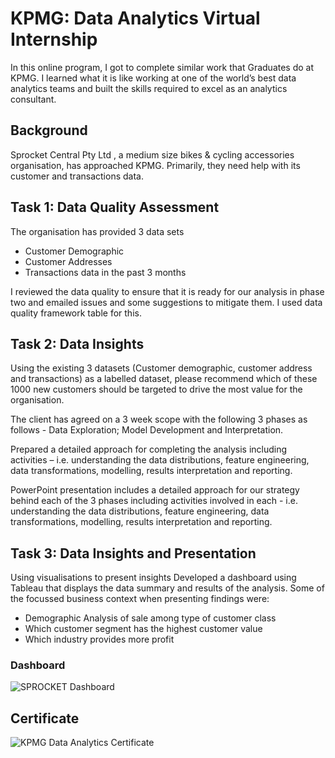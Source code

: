 # KPMG: Data Analytics Virtual Internship
In this online program, I got to complete similar work that Graduates do at KPMG. I learned what it is like working at one of the world’s best data analytics teams and built the skills required to excel as an analytics consultant.

## Background

Sprocket Central Pty Ltd  , a medium size bikes & cycling accessories organisation, has approached KPMG. Primarily, they need help with its customer and transactions data. 

## Task 1: Data Quality Assessment
The organisation has provided 3 data sets
- Customer Demographic 
- Customer Addresses
- Transactions data in the past 3 months

I reviewed the data quality to ensure that it is ready for our analysis in phase two and emailed issues and some suggestions to mitigate them.
I used data quality framework table for this.

## Task 2: Data Insights
Using the existing 3 datasets (Customer demographic, customer address and transactions) as a labelled dataset, please recommend which of these 1000 new customers should be targeted to drive the most value for the organisation.

The client has agreed on a 3 week scope with the following 3 phases as follows - Data Exploration;  Model Development and Interpretation.

Prepared a detailed approach for completing the analysis including activities – i.e. understanding the data distributions, feature engineering, data transformations, modelling, results interpretation and reporting. 

PowerPoint presentation includes a detailed approach for our strategy behind each of the 3 phases including activities involved in each - i.e. understanding the data distributions, feature engineering, data transformations, modelling, results interpretation and reporting.

## Task 3: Data Insights and Presentation
Using visualisations to present insights
Developed a dashboard using Tableau that displays the data summary and results of the analysis. Some of the focussed business context when presenting findings were:

- Demographic Analysis of sale among type of customer class
- Which customer segment has the highest customer value
- Which industry provides more profit

### Dashboard
  ![SPROCKET Dashboard](https://github.com/Deepanshu-Gond/KPMG-Data-Analytics-Virtual-Internship/assets/77718765/d20ee5c1-1f06-4af3-9b5b-1b117b249356)


## Certificate
![KPMG Data Analytics Certificate](https://github.com/Deepanshu-Gond/KPMG-Data-Analytics-Virtual-Internship/assets/77718765/4b2cc412-7d8f-48a4-924b-0a02345004e5)


